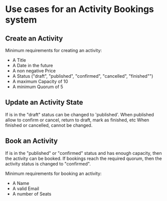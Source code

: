 # Use cases for an Activity Bookings system

## Create an Activity

Minimum requirements for creating an activity:

- A Title
- A Date in the future
- A non negative Price
- A Status ("draft", "published", "confirmed", "cancelled", "finished"")
- A maximum Capacity of 10
- A minimum Quorum of 5

## Update an Activity State

If is in the "draft" status can be changed to 'published'.
When published allow to confirm or cancel, return to draft, mark as finished, etc
When finished or cancelled, cannot be changed.

## Book an Activity

If is in the "published" or "confirmed" status and has enough capacity, then the activity can be booked.
If bookings reach the required quorum, then the activity status is changed to "confirmed".

Minimum requirements for booking an activity:

- A Name
- A valid Email
- A number of Seats

